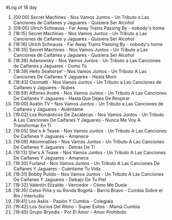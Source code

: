 #Log of 18 day

1. [00:00] Secret Machines - Nos Vamos Juntos - Un Tributo a Las Canciones de Caifanes y Jaguares - Quisiera Ser Alcohol
1. [09:05] Ulrich Schnauss - Far Away Trains Passing By - nobody's home
1. [18:15] Secret Machines - Nos Vamos Juntos - Un Tributo a Las Canciones de Caifanes y Jaguares - Quisiera Ser Alcohol
1. [18:16] Ulrich Schnauss - Far Away Trains Passing By - nobody's home
1. [18:35] Secret Machines - Nos Vamos Juntos - Un Tributo a Las Canciones de Caifanes y Jaguares - Quisiera Ser Alcohol
1. [18:36] Adanowsky - Nos Vamos Juntos - Un Tributo a Las Canciones de Caifanes y Jaguares - Como Tú
1. [18:39] Hello Seahorse! - Nos Vamos Juntos - Un Tributo A Las Canciones De Caifanes Y Jaguares - Hasta Morir
1. [18:43] Ozomatli - Nos Vamos Juntos - Un Tributo a Las Canciones de Caifanes y Jaguares - Nubes
1. [18:59] Alfonso André - Nos Vamos Juntos - Un Tributo A Las Canciones De Caifanes Y Jaguares - Hasta Que Dejes De Respirar
1. [19:00] Austin TV - Nos Vamos Juntos - Un Tributo a Las Canciones de Caifanes y Jaguares - Aviéntame
1. [19:02] Los Románticos De Zacatecas - Nos Vamos Juntos - Un Tributo A Las Canciones De Caifanes Y Jaguares - Nunca Me Voy A Transformar En Ti
1. [19:05] She's A Tease - Nos Vamos Juntos - Un Tributo A Las Canciones De Caifanes Y Jaguares - Amanece
1. [19:09] Abominables - Nos Vamos Juntos - Un Tributo A Las Canciones De Caifanes Y Jaguares - Detrás De Ti
1. [19:13] She's A Tease - Nos Vamos Juntos - Un Tributo A Las Canciones De Caifanes Y Jaguares - Amanece
1. [19:30] Furland - Nos Vamos Juntos - Un Tributo A Las Canciones De Caifanes Y Jaguares - Cuéntame Tu Vida
1. [19:31] Bobby Pulido - Nos Vamos Juntos - Un Tributo A Las Canciones De Caifanes Y Jaguares - Debajo De Tu Piel
1. [19:32] Valentín Elizalde - Vencedor - Cómo Me Duele
1. [19:35] Celso Piña y su Ronda Bogotá - Barrio Bravo - Cumbia Sobre el Río / Interludio
1. [19:41] Los Askis - Pasión Y Cumbia - Colegiala
1. [19:42] Los Socios Del Ritmo - Super Éxitos - Mamá Cumbia
1. [19:45] Grupo Bryndis - Por El Amor - Amor Prohibido
